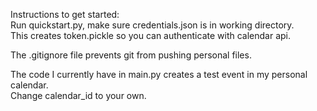 Instructions to get started:  
Run quickstart.py, make sure credentials.json is in working directory.  
This creates token.pickle so you can authenticate with calendar api.  
  
The .gitignore file prevents git from pushing personal files.  

The code I currently have in main.py creates a test event in my personal calendar.  
Change calendar_id to your own.  
